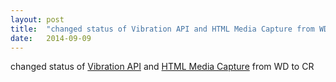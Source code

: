 ```yaml
---
layout: post
title:  "changed status of Vibration API and HTML Media Capture from WD to CR"
date:   2014-09-09
---
```


changed status of [Vibration API](http://www.w3.org/TR/vibration/) and [HTML Media Capture](http://www.w3.org/TR/html-media-capture/) from WD to CR

